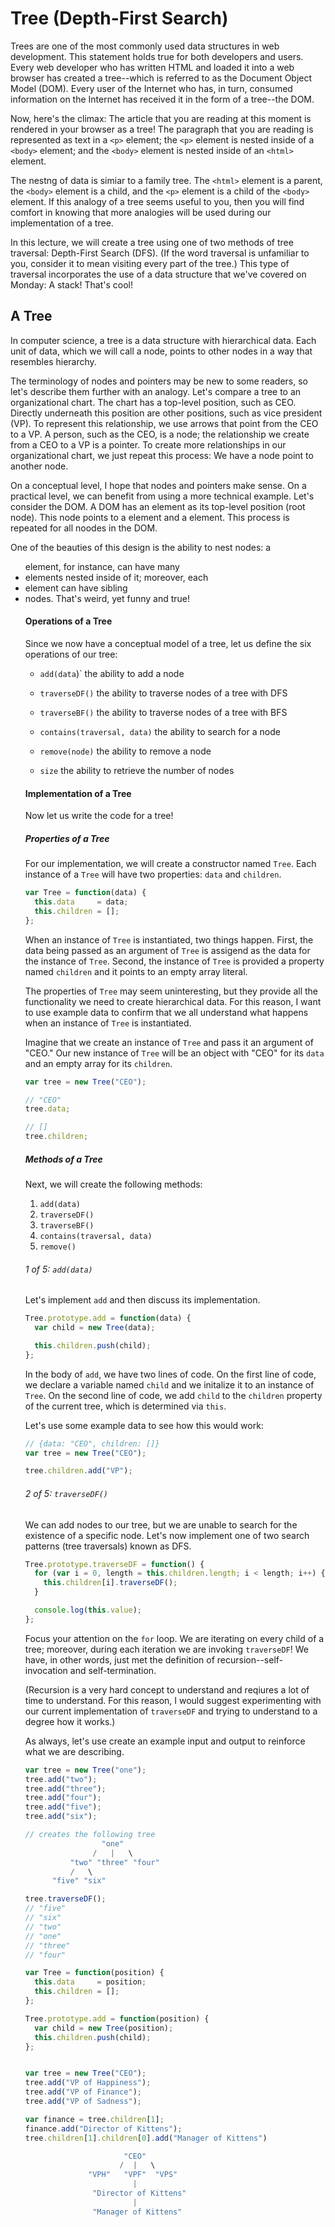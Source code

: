 # Tree (Depth-First Search)

Trees are one of the most commonly used data structures in web development. This statement holds true for both developers and users. Every web developer who has written HTML and loaded it into a web browser has created a tree--which is referred to as the Document Object Model (DOM). Every user of the Internet who has, in turn, consumed information on the Internet has received it in the form of a tree--the DOM. 

Now, here's the climax: The article that you are reading at this moment is rendered in your browser as a tree! The paragraph that you are reading is represented as text in a `<p>` element; the `<p>` element is nested inside of a `<body>` element; and the `<body>` element is nested inside of an `<html>` element. 

The nestng of data is simiar to a family tree. The `<html>` element is a parent, the `<body>` element is a child, and the `<p>` element is a child of the `<body>` element. If this analogy of a tree seems useful to you, then you will find comfort in knowing that more analogies will be used during our implementation of a tree. 

In this lecture, we will create a tree using one of two methods of tree traversal: Depth-First Search (DFS). (If the word traversal is unfamiliar to you, consider it to mean visiting every part of the tree.) This type of traversal incorporates the use of a data structure that we've covered on Monday: A stack! That's cool!

## A Tree
In computer science, a tree is a data structure with hierarchical data. Each unit of data, which we will call a node, points to other nodes in a way that resembles hierarchy.

The terminology of nodes and pointers may be new to some readers, so let's describe them further with an analogy. Let's compare a tree to an organizational chart. The chart has a top-level position, such as CEO. Directly underneath this position are other positions, such as vice president (VP). To represent this relationship, we use arrows that point from the CEO to a VP. A person, such as the CEO, is a node; the relationship we create from a CEO to a VP is a pointer. To create more relationships in our organizational chart, we just repeat this process: We have a node point to another node. 

On a conceptual level, I hope that nodes and pointers make sense. On a practical level, we can benefit from using a more technical example. Let's consider the DOM. A DOM has an <html> element as its top-level position (root node). This node points to a <head> element and a <body> element. This process is repeated for all noodes in the DOM. 

One of the beauties of this design is the ability to nest nodes: a <ul> element, for instance, can have many <li> elements nested inside of it; moreover, each <li> element can have sibling <li> nodes. That's weird, yet funny and true!

#### Operations of a Tree
Since we now have a conceptual model of a tree, let us define the six operations of our tree:

- `add(data`)`
the ability to add a node

- `traverseDF()`
the ability to traverse nodes of a tree with DFS

- `traverseBF()`
the ability to traverse nodes of a tree with BFS

- `contains(traversal, data)`
the ability to search for a node

- `remove(node)`
the ability to remove a node

- `size`
the ability to retrieve the number of nodes  

#### Implementation of a Tree
Now let us write the code for a tree! 

##### Properties of a Tree
For our implementation, we will create a constructor named `Tree`. Each instance of a `Tree` will have two properties: `data` and `children`. 

```javascript
var Tree = function(data) {
  this.data     = data;
  this.children = []; 
};
```

When an instance of `Tree` is instantiated, two things happen. First, the data being passed as an argument of `Tree` is assigend as the data for the instance of `Tree`. Second, the instance of `Tree` is provided a property named `children` and it points to an empty array literal. 

The properties of `Tree` may seem uninteresting, but they provide all the functionality we need to create hierarchical data. For this reason, I want to use example data to confirm that we all understand what happens when an instance of `Tree` is instantiated. 

Imagine that we create an instance of `Tree` and pass it an argument of "CEO." Our new instance of `Tree` will be an object with "CEO" for its `data` and an empty array for its `children`.

```javascript
var tree = new Tree("CEO");

// "CEO"
tree.data;

// []
tree.children;
```

##### Methods of a Tree
Next, we will create the following methods: 

1. `add(data)`
2. `traverseDF()`
3. `traverseBF()`
4. `contains(traversal, data)`
5. `remove()`

###### 1 of 5: `add(data)`
Let's implement `add` and then discuss its implementation. 

```javascript
Tree.prototype.add = function(data) {
  var child = new Tree(data);

  this.children.push(child);
};
```

In the body of `add`, we have two lines of code. On the first line of code, we declare a variable named `child` and we initalize it to an instance of `Tree`. On the second line of code, we add `child` to the `children` property of the current tree, which is determined via `this`. 

Let's use some example data to see how this would work:
```javascript 
// {data: "CEO", children: []}
var tree = new Tree("CEO"); 

tree.children.add("VP");
```

###### 2 of 5: `traverseDF()`
We can add nodes to our tree, but we are unable to search for the existence of a specific node. Let's now implement one of two search patterns (tree traversals) known as DFS. 

```javascript
Tree.prototype.traverseDF = function() {
  for (var i = 0, length = this.children.length; i < length; i++) {
    this.children[i].traverseDF();
  }

  console.log(this.value);
};
```

Focus your attention on the `for` loop. We are iterating on every child of a tree; moreover, during each iteration we are invoking `traverseDF`! We have, in other words, just met the definition of recursion--self-invocation and self-termination. 

(Recursion is a very hard concept to understand and reqiures a lot of time to understand. For this reason, I would suggest experimenting with our current implementation of `traverseDF` and trying to understand to a degree how it works.)

As always, let's use create an example input and output to reinforce what we are describing. 

```javascript
var tree = new Tree("one");
tree.add("two");
tree.add("three");
tree.add("four");
tree.add("five");
tree.add("six");

// creates the following tree
                 "one"
               /   |   \
          "two" "three" "four"
          /   \
      "five" "six"

tree.traverseDF();
// "five"
// "six"
// "two"
// "one"
// "three"
// "four"

var Tree = function(position) {
  this.data     = position;
  this.children = []; 
};

Tree.prototype.add = function(position) {
  var child = new Tree(position);
  this.children.push(child);
};


var tree = new Tree("CEO");
tree.add("VP of Happiness");
tree.add("VP of Finance");
tree.add("VP of Sadness");

var finance = tree.children[1];
finance.add("Director of Kittens");
tree.children[1].children[0].add("Manager of Kittens")

                      "CEO"
                     /  |   \
              "VPH"   "VPF"  "VPS"
                        |   
               "Director of Kittens" 
                        |   
               "Manager of Kittens"  
```

